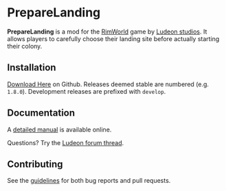 PrepareLanding
==============

**PrepareLanding** is a mod for the [RimWorld](https://rimworldgame.com/) game by [Ludeon studios](https://ludeon.com/blog/). It allows players to carefully choose their landing site before actually starting their colony.

Installation
------------

[Download Here](https://github.com/neitsa/PrepareLanding/releases/latest) on Github.
Releases deemed stable are numbered (e.g. `1.8.0`).
Development releases are prefixed with `develop`.

Documentation
-------------

A [detailed manual]() is available online.

Questions? Try the [Ludeon forum thread]().

Contributing
------------

See the [guidelines](CONTRIBUTING.md) for both bug reports and pull requests.